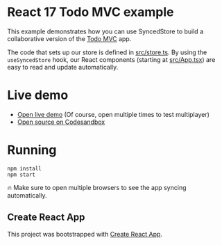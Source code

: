 # React 17 Todo MVC example

This example demonstrates how you can use SyncedStore to build a collaborative version of the [Todo MVC](http://todomvc.com) app.

The code that sets up our store is defined in [src/store.ts](src/store.ts). By using the `useSyncedStore` hook, our React components (starting at [src/App.tsx](src/App.tsx)) are easy to read and update automatically.

# Live demo

- [Open live demo](https://jcg3qo.csb.app/) (Of course, open multiple times to test multiplayer)
- [Open source on Codesandbox](https://codesandbox.io/s/github/YousefED/SyncedStore/tree/main/examples/todo-react-17?file=/src/App.tsx)

# Running

    npm install
    npm start

🔥 Make sure to open multiple browsers to see the app syncing automatically.

## Create React App

This project was bootstrapped with [Create React App](https://github.com/facebook/create-react-app).
